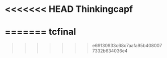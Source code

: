 <<<<<<< HEAD
Thinkingcapf
============
=======
tcfinal
=======
>>>>>>> e69130933c68c7aafa95b4080077332b634036e4

